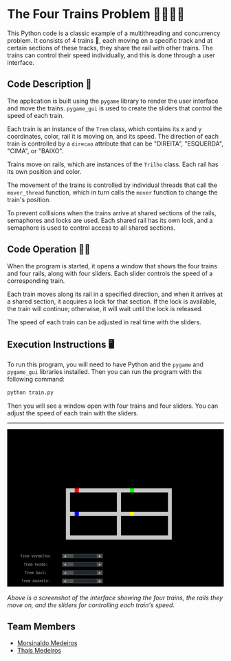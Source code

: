 # The Four Trains Problem 🚂🚂🚂🚂

This Python code is a classic example of a multithreading and concurrency problem. It consists of 4 trains 🚂, each moving on a specific track and at certain sections of these tracks, they share the rail with other trains. The trains can control their speed individually, and this is done through a user interface.

## Code Description 🧾

The application is built using the `pygame` library to render the user interface and move the trains. `pygame_gui` is used to create the sliders that control the speed of each train.

Each train is an instance of the `Trem` class, which contains its x and y coordinates, color, rail it is moving on, and its speed. The direction of each train is controlled by a `direcao` attribute that can be "DIREITA", "ESQUERDA", "CIMA", or "BAIXO".

Trains move on rails, which are instances of the `Trilho` class. Each rail has its own position and color.

The movement of the trains is controlled by individual threads that call the `mover_thread` function, which in turn calls the `mover` function to change the train's position.

To prevent collisions when the trains arrive at shared sections of the rails, semaphores and locks are used. Each shared rail has its own lock, and a semaphore is used to control access to all shared sections.

## Code Operation 🏃‍♀️

When the program is started, it opens a window that shows the four trains and four rails, along with four sliders. Each slider controls the speed of a corresponding train.

Each train moves along its rail in a specified direction, and when it arrives at a shared section, it acquires a lock for that section. If the lock is available, the train will continue; otherwise, it will wait until the lock is released.

The speed of each train can be adjusted in real time with the sliders.

## Execution Instructions 🖥️

To run this program, you will need to have Python and the `pygame` and `pygame_gui` libraries installed. Then you can run the program with the following command:

```bash
python train.py
```

Then you will see a window open with four trains and four sliders. You can adjust the speed of each train with the sliders.

---

![Interface Screenshot](/img/train.png)

*Above is a screenshot of the interface showing the four trains, the rails they move on, and the sliders for controlling each train's speed.*

## Team Members 
- [Morsinaldo Medeiros](https://github.com/Morsinaldo)
- [Thaís Medeiros](https://github.com/thaisaraujom)
